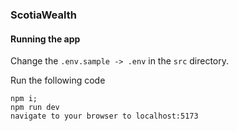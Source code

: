 ### ScotiaWealth

#### Running the app

Change the `.env.sample -> .env` in the `src` directory.

Run the following code

```
npm i;
npm run dev
navigate to your browser to localhost:5173
```
